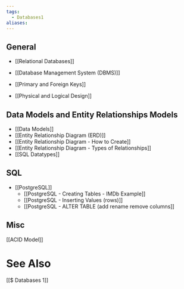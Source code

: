 ```yaml
---
tags:
  - Databases1
aliases:
---
```

## General
- [[Relational Databases]]
- [[Database Management System (DBMS)]]
- [[Primary and Foreign Keys]]

- [[Physical and Logical Design]]


## Data Models and Entity Relationships Models
- [[Data Models]]
- [[Entity Relationship Diagram (ERD)]]
- [[Entity Relationship Diagram -  How to Create]]
- [[Entity Relationship Diagram - Types of Relationships]]
- [[SQL Datatypes]]

## SQL
- [[PostgreSQL]]
	- [[PostgreSQL - Creating Tables - IMDb Example]]
	- [[PostgreSQL - Inserting Values (rows)]]
	- [[PostgreSQL - ALTER TABLE (add  rename remove columns]]

## Misc
[[ACID Model]]

# See Also
[[$ Databases 1]]
